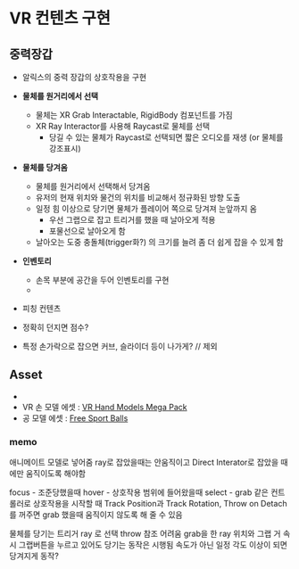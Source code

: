 # VR 컨텐츠 구현

## 중력장갑
- 알릭스의 중력 장갑의 상호작용을 구현
- **물체를 원거리에서 선택**
  - 물체는  XR Grab Interactable, RigidBody 컴포넌트를 가짐
  - XR Ray Interactor를 사용해 Raycast로 물체를 선택
    - 당길 수 있는 물체가 Raycast로 선택되면 짧은 오디오를 재생 (or 물체를 강조표시)
- **물체를 당겨옴**
  - 물체를 원거리에서 선택해서 당겨옴
  - 유저의 현재 위치와 물건의 위치를 비교해서 정규화된 방향 도출
  - 일정 힘 이상으로 당기면 물체가 플레이어 쪽으로 당겨져 눈앞까지 옴
    - 우선 그랩으로 잡고 트리거를 했을 때 날아오게 적용
    - 포물선으로 날아오게 함
  - 날아오는 도중 충돌체(trigger화?) 의 크기를 늘려 좀 더 쉽게 잡을 수 있게 함 
- **인벤토리**
  - 손목 부분에 공간을 두어 인벤토리를 구현
  - 

- 피칭 컨텐츠
- 정확히 던지면 점수?
- 특정 손가락으로 잡으면 커브, 슬라이더 등이 나가게? // 제외


## Asset
- 
- VR 손 모델 에셋 : [VR Hand Models Mega Pack](https://assetstore.unity.com/packages/3d/characters/humanoids/vr-hand-models-mega-pack-handy-hands-left-right-200607)
- 공 모델 에셋 : [Free Sport Balls]( https://assetstore.unity.com/packages/3d/props/free-sport-balls-293937)


### memo
애니메이트 모델로 넣어줌
ray로 잡았을때는 안움직이고 Direct Interator로 잡았을 때에만 움직이도록 해야함

focus - 조준당했을때
hover - 상호작용 범위에 들어왔을때
select - grab 같은 컨트롤러로 상호작용을 시작할 때 
Track Position과 Track Rotation, Throw on Detach를 꺼주면 grab 했을때 움직이지 않도록 해 줄 수 있음

물체를 당기는 트리거
ray 로 선택
throw 참조 어려움
grab을 한 ray 위치와 그랩
거 속 시
그랩버튼을 누르고 있어도 당기는 동작은 시행됨
속도가 아닌 일정 각도 이상이 되면 당겨지게 동작?
